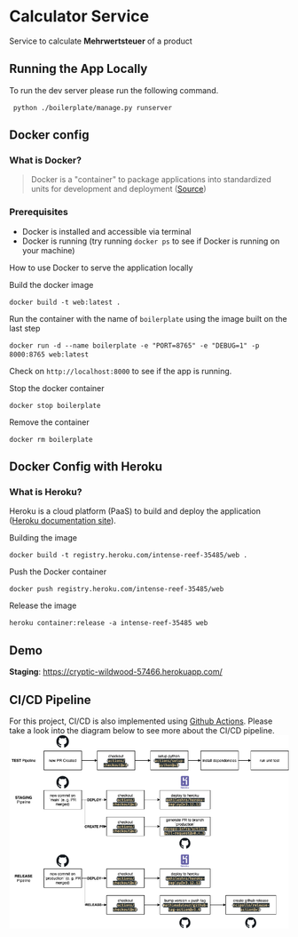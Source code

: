 # Calculator Service
Service to calculate **Mehrwertsteuer** of a product

## Running the App Locally
To run the dev server please run the following command.
```
 python ./boilerplate/manage.py runserver
```

## Docker config
### What is Docker?
> Docker is a "container" to package applications into standardized units for development and deployment ([Source](https://www.docker.com/resources/what-container))

### Prerequisites
- Docker is installed and accessible via terminal
- Docker is running (try running `docker ps` to see if Docker is running on your machine)

How to use Docker to serve the application locally

Build the docker image
```
docker build -t web:latest .
```

Run the container with the name of `boilerplate` using the image built on the last step
```
docker run -d --name boilerplate -e "PORT=8765" -e "DEBUG=1" -p 8000:8765 web:latest
```

Check on `http://localhost:8000` to see if the app is running.

Stop the docker container
```
docker stop boilerplate
```

Remove the container
```
docker rm boilerplate
```

## Docker Config with Heroku
### What is Heroku?
Heroku is a cloud platform (PaaS) to build and deploy the application ([Heroku documentation site](https://devcenter.heroku.com/categories/reference)). 

Building the image
```
docker build -t registry.heroku.com/intense-reef-35485/web .
```

Push the Docker container
```
docker push registry.heroku.com/intense-reef-35485/web 
```

Release the image
```
heroku container:release -a intense-reef-35485 web
```

## Demo

**Staging**: https://cryptic-wildwood-57466.herokuapp.com/

## CI/CD Pipeline
For this project, CI/CD is also implemented using [Github Actions](https://github.com/features/actions). Please take a look into the diagram below to see more about the CI/CD pipeline.
![CI/CD Diagram](https://github.com/LN-Django/boilerplate/blob/main/docs/CI_CD_KBE.drawio.png?raw=true)
